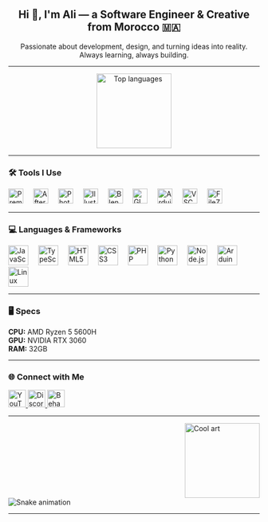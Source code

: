<h2 align="center">Hi 👋, I'm Ali — a Software Engineer & Creative from Morocco 🇲🇦</h2>

<p align="center">
  Passionate about development, design, and turning ideas into reality. Always learning, always building.
</p>

---

<div align="center">
  <img src="https://github-readme-stats.vercel.app/api/top-langs?username=iBlackFoxProd&show_icons=true&locale=en&layout=compact&theme=dracula" height="150" alt="Top languages" />
</div>

---

### 🛠️ Tools I Use

<div align="left">
  <img src="https://cdn.simpleicons.org/adobepremierepro/9999FF" height="30" alt="Premiere Pro" />
  <img width="12"/>
  <img src="https://cdn.jsdelivr.net/gh/devicons/devicon/icons/aftereffects/aftereffects-original.svg" height="30" alt="After Effects" />
  <img width="12"/>
  <img src="https://cdn.jsdelivr.net/gh/devicons/devicon/icons/photoshop/photoshop-plain.svg" height="30" alt="Photoshop" />
  <img width="12"/>
  <img src="https://cdn.jsdelivr.net/gh/devicons/devicon/icons/illustrator/illustrator-plain.svg" height="30" alt="Illustrator" />
  <img width="12"/>
  <img src="https://cdn.jsdelivr.net/gh/devicons/devicon/icons/blender/blender-original.svg" height="30" alt="Blender" />
  <img width="12"/>
  <img src="https://cdn.jsdelivr.net/gh/devicons/devicon/icons/gimp/gimp-original.svg" height="30" alt="GIMP" />
  <img width="12"/>
  <img src="https://cdn.jsdelivr.net/gh/devicons/devicon/icons/arduino/arduino-original.svg" height="30" alt="Arduino" />
  <img width="12"/>
  <img src="https://cdn.jsdelivr.net/gh/devicons/devicon/icons/vscode/vscode-original.svg" height="30" alt="VSCode" />
  <img width="12"/>
  <img src="https://cdn.jsdelivr.net/gh/devicons/devicon/icons/filezilla/filezilla-plain.svg" height="30" alt="FileZilla" />
</div>

---

### 💻 Languages & Frameworks

<div align="left">
  <img src="https://cdn.jsdelivr.net/gh/devicons/devicon/icons/javascript/javascript-original.svg" height="40" alt="JavaScript" />
  <img width="12"/>
  <img src="https://cdn.jsdelivr.net/gh/devicons/devicon/icons/typescript/typescript-original.svg" height="40" alt="TypeScript" />
  <img width="12"/>
  <img src="https://cdn.jsdelivr.net/gh/devicons/devicon/icons/html5/html5-original.svg" height="40" alt="HTML5" />
  <img width="12"/>
  <img src="https://cdn.jsdelivr.net/gh/devicons/devicon/icons/css3/css3-original.svg" height="40" alt="CSS3" />
  <img width="12"/>
  <img src="https://cdn.jsdelivr.net/gh/devicons/devicon/icons/php/php-original.svg" height="40" alt="PHP" />
  <img width="12"/>
  <img src="https://cdn.jsdelivr.net/gh/devicons/devicon/icons/python/python-original.svg" height="40" alt="Python" />
  <img width="12"/>
  <img src="https://cdn.jsdelivr.net/gh/devicons/devicon/icons/nodejs/nodejs-original.svg" height="40" alt="Node.js" />
  <img width="12"/>
  <img src="https://cdn.jsdelivr.net/gh/devicons/devicon/icons/arduino/arduino-original.svg" height="40" alt="Arduino" />
  <img width="12"/>
  <img src="https://cdn.jsdelivr.net/gh/devicons/devicon/icons/linux/linux-original.svg" height="40" alt="Linux" />
</div>

---

### 🖥️ Specs

<p>
  <strong>CPU:</strong> AMD Ryzen 5 5600H<br>
  <strong>GPU:</strong> NVIDIA RTX 3060<br>
  <strong>RAM:</strong> 32GB
</p>

---

### 🌐 Connect with Me

<div align="left">
  <a href="https://www.youtube.com/@iBlackFoxProd" target="_blank">
    <img src="https://img.shields.io/static/v1?message=YouTube&logo=youtube&label=&color=FF0000&logoColor=white&style=for-the-badge" height="35" alt="YouTube" />
  </a>
  <a href="https://discord.gg/iblackfox" target="_blank">
    <img src="https://img.shields.io/static/v1?message=Discord&logo=discord&label=&color=7289DA&logoColor=white&style=for-the-badge" height="35" alt="Discord" />
  </a>
  <a href="https://www.behance.net/iblackfox" target="_blank">
    <img src="https://img.shields.io/static/v1?message=Behance&logo=behance&label=&color=1769FF&logoColor=white&style=for-the-badge" height="35" alt="Behance" />
  </a>
</div>

---

<img align="right" height="150" src="https://i.pinimg.com/564x/9e/26/9e/9e269e824aeb6159c4a3df56324e5b22.jpg" alt="Cool art" />

<br clear="both">

<img src="https://raw.githubusercontent.com/iBlackFoxProd/iBlackFoxProd/output/snake.svg" alt="Snake animation" />

---
